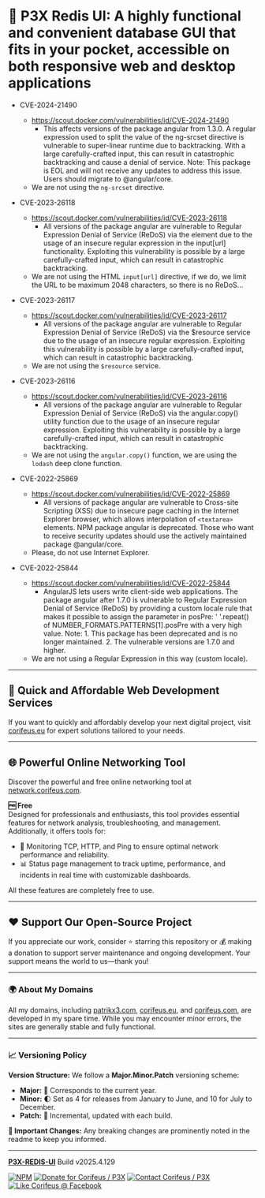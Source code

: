 [//]: #@corifeus-header

# 📡 P3X Redis UI: A highly functional and convenient database GUI that fits in your pocket, accessible on both responsive web and desktop applications

                        
[//]: #@corifeus-header:end
* CVE-2024-21490
  * https://scout.docker.com/vulnerabilities/id/CVE-2024-21490
    * This affects versions of the package angular from 1.3.0. A regular expression used to split the value of the ng-srcset directive is vulnerable to super-linear runtime due to backtracking. With a large carefully-crafted input, this can result in catastrophic backtracking and cause a denial of service. Note: This package is EOL and will not receive any updates to address this issue. Users should migrate to @angular/core.
  * We are not using the `ng-srcset` directive.

* CVE-2023-26118⁠
  * https://scout.docker.com/vulnerabilities/id/CVE-2023-26118
    * All versions of the package angular are vulnerable to Regular Expression Denial of Service (ReDoS) via the element due to the usage of an insecure regular expression in the input[url] functionality. Exploiting this vulnerability is possible by a large carefully-crafted input, which can result in catastrophic backtracking.
  * We are not using the HTML `input[url]` directive, if we do, we limit the URL to be maximum 2048 characters, so there is no ReDoS...

* CVE-2023-26117⁠
  * https://scout.docker.com/vulnerabilities/id/CVE-2023-26117
    * All versions of the package angular are vulnerable to Regular Expression Denial of Service (ReDoS) via the $resource service due to the usage of an insecure regular expression. Exploiting this vulnerability is possible by a large carefully-crafted input, which can result in catastrophic backtracking.
  * We are not using the `$resource` service.

* CVE-2023-26116⁠
  * https://scout.docker.com/vulnerabilities/id/CVE-2023-26116
    * All versions of the package angular are vulnerable to Regular Expression Denial of Service (ReDoS) via the angular.copy() utility function due to the usage of an insecure regular expression. Exploiting this vulnerability is possible by a large carefully-crafted input, which can result in catastrophic backtracking.
  * We are not using the `angular.copy()` function, we are using the `lodash` deep clone function.

* CVE-2022-25869
  * https://scout.docker.com/vulnerabilities/id/CVE-2022-25869
    * All versions of package angular are vulnerable to Cross-site Scripting (XSS) due to insecure page caching in the Internet Explorer browser, which allows interpolation of  `<textarea>` elements. NPM package angular is deprecated. Those who want to receive security updates should use the actively maintained package @angular/core.
  * Please, do not use Internet Explorer.

* CVE-2022-25844
  * https://scout.docker.com/vulnerabilities/id/CVE-2022-25844
    * AngularJS lets users write client-side web applications. The package angular after 1.7.0 is vulnerable to Regular Expression Denial of Service (ReDoS) by providing a custom locale rule that makes it possible to assign the parameter in posPre: ' '.repeat() of NUMBER_FORMATS.PATTERNS[1].posPre with a very high value. Note: 1. This package has been deprecated and is no longer maintained. 2. The vulnerable versions are 1.7.0 and higher.
  * We are not using a Regular Expression in this way (custom locale).

[//]: #@corifeus-footer

---

## 🚀 Quick and Affordable Web Development Services

If you want to quickly and affordably develop your next digital project, visit [corifeus.eu](https://corifeus.eu) for expert solutions tailored to your needs.

---

## 🌐 Powerful Online Networking Tool  

Discover the powerful and free online networking tool at [network.corifeus.com](https://network.corifeus.com).  

**🆓 Free**  
Designed for professionals and enthusiasts, this tool provides essential features for network analysis, troubleshooting, and management.  
Additionally, it offers tools for:  
- 📡 Monitoring TCP, HTTP, and Ping to ensure optimal network performance and reliability.  
- 📊 Status page management to track uptime, performance, and incidents in real time with customizable dashboards.  

All these features are completely free to use.  

---

## ❤️ Support Our Open-Source Project  
If you appreciate our work, consider ⭐ starring this repository or 💰 making a donation to support server maintenance and ongoing development. Your support means the world to us—thank you!  

---

### 🌍 About My Domains  
All my domains, including [patrikx3.com](https://patrikx3.com), [corifeus.eu](https://corifeus.eu), and [corifeus.com](https://corifeus.com), are developed in my spare time. While you may encounter minor errors, the sites are generally stable and fully functional.  

---

### 📈 Versioning Policy  
**Version Structure:** We follow a **Major.Minor.Patch** versioning scheme:  
- **Major:** 📅 Corresponds to the current year.  
- **Minor:** 🌓 Set as 4 for releases from January to June, and 10 for July to December.  
- **Patch:** 🔧 Incremental, updated with each build.  

**🚨 Important Changes:** Any breaking changes are prominently noted in the readme to keep you informed.

---


[**P3X-REDIS-UI**](https://corifeus.com/redis-ui) Build v2025.4.129

 [![NPM](https://img.shields.io/npm/v/p3x-redis-ui.svg)](https://www.npmjs.com/package/p3x-redis-ui)  [![Donate for Corifeus / P3X](https://img.shields.io/badge/Donate-Corifeus-003087.svg)](https://www.paypal.com/cgi-bin/webscr?cmd=_s-xclick&hosted_button_id=QZVM4V6HVZJW6)  [![Contact Corifeus / P3X](https://img.shields.io/badge/Contact-P3X-ff9900.svg)](https://www.patrikx3.com/en/front/contact) [![Like Corifeus @ Facebook](https://img.shields.io/badge/LIKE-Corifeus-3b5998.svg)](https://www.facebook.com/corifeus.software)






[//]: #@corifeus-footer:end